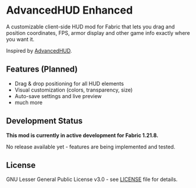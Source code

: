 # AdvancedHUD Enhanced

A customizable client-side HUD mod for Fabric that lets you drag and position coordinates, FPS, armor display and other game info exactly where you want it.

Inspired by [AdvancedHUD](https://github.com/Razuuu/advanced-hud-fabric).

## Features (Planned)

- Drag & drop positioning for all HUD elements
- Visual customization (colors, transparency, size)
- Auto-save settings and live preview
- much more

## Development Status

**This mod is currently in active development for Fabric 1.21.8.**

No release available yet - features are being implemented and tested.

## License

GNU Lesser General Public License v3.0 - see [LICENSE](LICENSE.md) file for details.